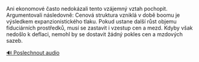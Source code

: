 
Ani ekonomové často nedokázali tento vzájemný vztah pochopit. Argumentovali následovně: Cenová struktura vzniklá v době boomu je výsledkem expanzionistického tlaku. Pokud ustane další růst objemu fiduciárních prostředků, musí se zastavit i vzestup cen a mezd. Kdyby však nedošlo k deflaci, nemohl by se dostavit žádný pokles cen a mzdových sazeb.

[🔊 Poslechnout audio](/data/7-paragraphs/audio/chapter_103/para_008-Ani-ekonomov-asto-nedokzali-tento-vzjemn-vzta.mp3)
